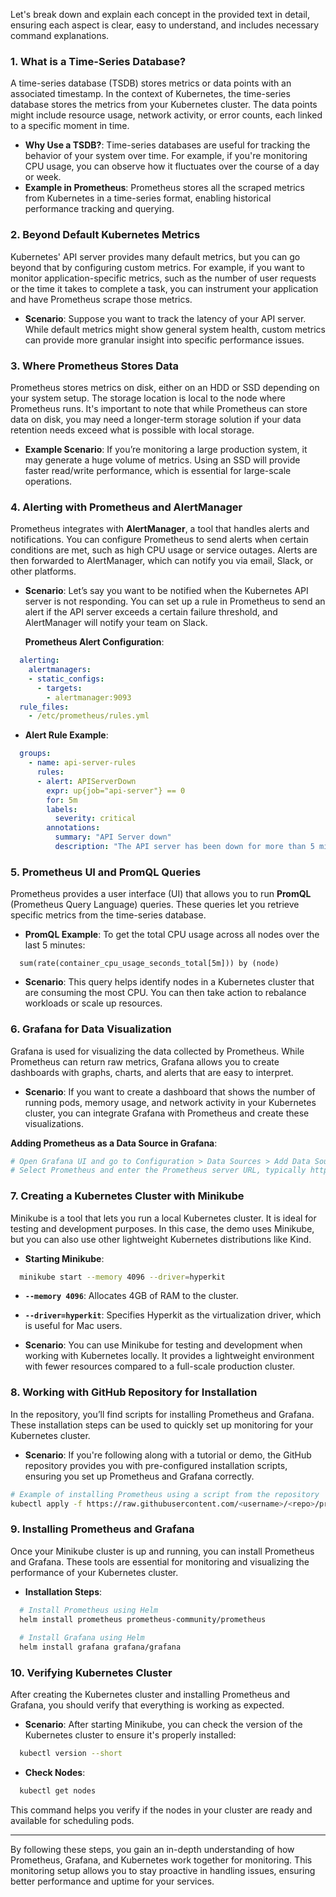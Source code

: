 Let's break down and explain each concept in the provided text in detail, ensuring each aspect is clear, easy to understand, and includes necessary command explanations.

### 1. **What is a Time-Series Database?**

A time-series database (TSDB) stores metrics or data points with an associated timestamp. In the context of Kubernetes, the time-series database stores the metrics from your Kubernetes cluster. The data points might include resource usage, network activity, or error counts, each linked to a specific moment in time.

- **Why Use a TSDB?**: Time-series databases are useful for tracking the behavior of your system over time. For example, if you're monitoring CPU usage, you can observe how it fluctuates over the course of a day or week.
- **Example in Prometheus**: Prometheus stores all the scraped metrics from Kubernetes in a time-series format, enabling historical performance tracking and querying.

### 2. **Beyond Default Kubernetes Metrics**

Kubernetes' API server provides many default metrics, but you can go beyond that by configuring custom metrics. For example, if you want to monitor application-specific metrics, such as the number of user requests or the time it takes to complete a task, you can instrument your application and have Prometheus scrape those metrics.

- **Scenario**: Suppose you want to track the latency of your API server. While default metrics might show general system health, custom metrics can provide more granular insight into specific performance issues.

### 3. **Where Prometheus Stores Data**

Prometheus stores metrics on disk, either on an HDD or SSD depending on your system setup. The storage location is local to the node where Prometheus runs. It's important to note that while Prometheus can store data on disk, you may need a longer-term storage solution if your data retention needs exceed what is possible with local storage.

- **Example Scenario**: If you’re monitoring a large production system, it may generate a huge volume of metrics. Using an SSD will provide faster read/write performance, which is essential for large-scale operations.

### 4. **Alerting with Prometheus and AlertManager**

Prometheus integrates with **AlertManager**, a tool that handles alerts and notifications. You can configure Prometheus to send alerts when certain conditions are met, such as high CPU usage or service outages. Alerts are then forwarded to AlertManager, which can notify you via email, Slack, or other platforms.

- **Scenario**: Let’s say you want to be notified when the Kubernetes API server is not responding. You can set up a rule in Prometheus to send an alert if the API server exceeds a certain failure threshold, and AlertManager will notify your team on Slack.
  
  **Prometheus Alert Configuration**:
```yaml
  alerting:
    alertmanagers:
    - static_configs:
      - targets:
        - alertmanager:9093
  rule_files:
    - /etc/prometheus/rules.yml
```

- **Alert Rule Example**:
```yaml
  groups:
    - name: api-server-rules
      rules:
      - alert: APIServerDown
        expr: up{job="api-server"} == 0
        for: 5m
        labels:
          severity: critical
        annotations:
          summary: "API Server down"
          description: "The API server has been down for more than 5 minutes."
```

### 5. **Prometheus UI and PromQL Queries**

Prometheus provides a user interface (UI) that allows you to run **PromQL** (Prometheus Query Language) queries. These queries let you retrieve specific metrics from the time-series database.

- **PromQL Example**: To get the total CPU usage across all nodes over the last 5 minutes:
```promql
  sum(rate(container_cpu_usage_seconds_total[5m])) by (node)
```
- **Scenario**: This query helps identify nodes in a Kubernetes cluster that are consuming the most CPU. You can then take action to rebalance workloads or scale up resources.

### 6. **Grafana for Data Visualization**

Grafana is used for visualizing the data collected by Prometheus. While Prometheus can return raw metrics, Grafana allows you to create dashboards with graphs, charts, and alerts that are easy to interpret.

- **Scenario**: If you want to create a dashboard that shows the number of running pods, memory usage, and network activity in your Kubernetes cluster, you can integrate Grafana with Prometheus and create these visualizations.

**Adding Prometheus as a Data Source in Grafana**:
```bash
# Open Grafana UI and go to Configuration > Data Sources > Add Data Source
# Select Prometheus and enter the Prometheus server URL, typically http://localhost:9090
```

### 7. **Creating a Kubernetes Cluster with Minikube**

Minikube is a tool that lets you run a local Kubernetes cluster. It is ideal for testing and development purposes. In this case, the demo uses Minikube, but you can also use other lightweight Kubernetes distributions like Kind.

- **Starting Minikube**: 
```bash
  minikube start --memory 4096 --driver=hyperkit
```

  - **`--memory 4096`**: Allocates 4GB of RAM to the cluster.
  - **`--driver=hyperkit`**: Specifies Hyperkit as the virtualization driver, which is useful for Mac users.

- **Scenario**: You can use Minikube for testing and development when working with Kubernetes locally. It provides a lightweight environment with fewer resources compared to a full-scale production cluster.

### 8. **Working with GitHub Repository for Installation**

In the repository, you’ll find scripts for installing Prometheus and Grafana. These installation steps can be used to quickly set up monitoring for your Kubernetes cluster.

- **Scenario**: If you're following along with a tutorial or demo, the GitHub repository provides you with pre-configured installation scripts, ensuring you set up Prometheus and Grafana correctly.

```bash
# Example of installing Prometheus using a script from the repository
kubectl apply -f https://raw.githubusercontent.com/<username>/<repo>/prometheus/prometheus-install.yaml
```

### 9. **Installing Prometheus and Grafana**

Once your Minikube cluster is up and running, you can install Prometheus and Grafana. These tools are essential for monitoring and visualizing the performance of your Kubernetes cluster.

- **Installation Steps**:
```bash
  # Install Prometheus using Helm
  helm install prometheus prometheus-community/prometheus
  
  # Install Grafana using Helm
  helm install grafana grafana/grafana
```

### 10. **Verifying Kubernetes Cluster**

After creating the Kubernetes cluster and installing Prometheus and Grafana, you should verify that everything is working as expected.

- **Scenario**: After starting Minikube, you can check the version of the Kubernetes cluster to ensure it's properly installed:
```bash
  kubectl version --short
```

- **Check Nodes**:
```bash
  kubectl get nodes
```
  
  This command helps you verify if the nodes in your cluster are ready and available for scheduling pods.

---

By following these steps, you gain an in-depth understanding of how Prometheus, Grafana, and Kubernetes work together for monitoring. This monitoring setup allows you to stay proactive in handling issues, ensuring better performance and uptime for your services.